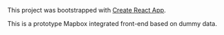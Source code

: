 This project was bootstrapped with [Create React App](https://github.com/facebook/create-react-app).

This is a prototype Mapbox integrated front-end based on dummy data.